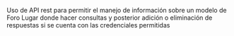 Uso de API rest para permitir el manejo de información sobre un modelo de Foro
Lugar donde hacer consultas y posterior adición o eliminación de respuestas si se cuenta con las credenciales permitidas
